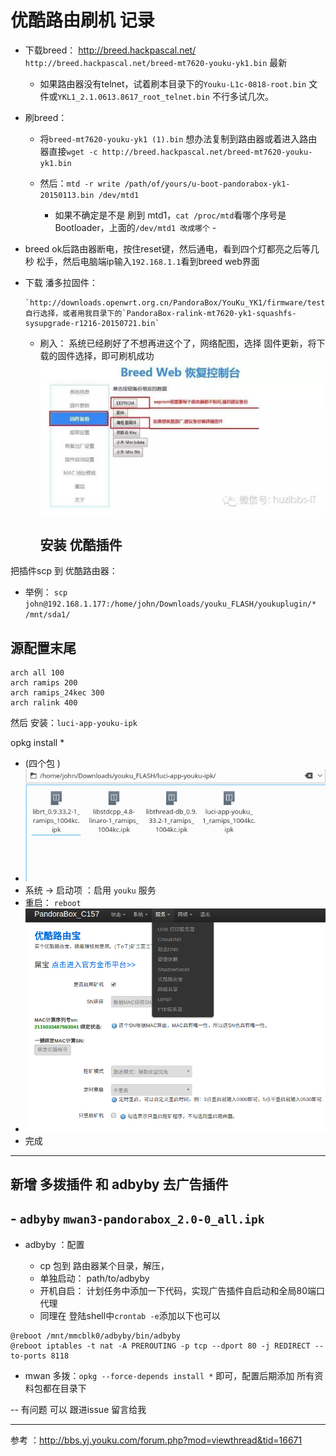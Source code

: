 # 优酷路由刷机 记录

- 下载breed： <http://breed.hackpascal.net/> `http://breed.hackpascal.net/breed-mt7620-youku-yk1.bin` 最新

  - 如果路由器没有telnet，试着刷本目录下的`Youku-L1c-0818-root.bin` 文件或`YKL1_2.1.0613.8617_root_telnet.bin` 不行多试几次。

- 刷breed：

  - 将`breed-mt7620-youku-yk1 (1).bin` 想办法复制到路由器或着进入路由器直接`wget -c http://breed.hackpascal.net/breed-mt7620-youku-yk1.bin`
  - 然后：`mtd -r write /path/of/yours/u-boot-pandorabox-yk1-20150113.bin /dev/mtd1`

    - 如果不确定是不是 刷到 mtd1，`cat /proc/mtd`看哪个序号是Bootloader，上面的`/dev/mtd1 改成哪个` -

- breed ok后路由器断电，按住reset键，然后通电，看到四个灯都亮之后等几秒 松手，然后电脑端ip输入`192.168.1.1`看到breed web界面

- 下载 潘多拉固件：

  ```
  `http://downloads.openwrt.org.cn/PandoraBox/YouKu_YK1/firmware/testing/` 自行选择，或者用我目录下的`PandoraBox-ralink-mt7620-yk1-squashfs-sysupgrade-r1216-20150721.bin`
  ```

  - 刷入： 系统已经刷好了不想再进这个了，网络配图，选择 固件更新，将下载的固件选择，即可刷机成功![](img/breed.jpeg)

    ## 安装 优酷插件

把插件scp 到 优酷路由器：

- 举例： `scp john@192.168.1.177:/home/john/Downloads/youku_FLASH/youkuplugin/* /mnt/sda1/`

## 源配置末尾

```
arch all 100
arch ramips 200
arch ramips_24kec 300
arch ralink 400
```

然后 安装：`luci-app-youku-ipk`

opkg install *

- (四个包 )
- ![oo1.png](img/001.png)
- 系统 -> 启动项 ：启用 `youku` 服务
- 重启： `reboot`
- ![img/002uplugin.png](img/img/002uplugin.png)
- 完成

--------------------------------------------------------------------------------

## 新增 多拨插件 和 adbyby 去广告插件

## - `adbyby` `mwan3-pandorabox_2.0-0_all.ipk`

- adbyby ：配置

  - cp 包到 路由器某个目录，解压，
  - 单独启动： path/to/adbyby
  - 开机自启： 计划任务中添加一下代码，实现广告插件自启动和全局80端口代理
  - 同理在 登陆shell中`crontab -e`添加以下也可以

```
@reboot /mnt/mmcblk0/adbyby/bin/adbyby
@reboot iptables -t nat -A PREROUTING -p tcp --dport 80 -j REDIRECT --to-ports 8118
```

- mwan 多拨：`opkg --force-depends install *` 即可，配置后期添加 所有资料包都在目录下

-- 有问题 可以 跟进issue 留言给我

--------------------------------------------------------------------------------

参考 ：<http://bbs.yj.youku.com/forum.php?mod=viewthread&tid=16671>
